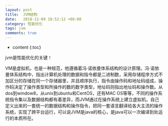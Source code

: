 ```yaml
---
layout: post
title:  JVM结构
date:   2018-12-09 18:52:12 +08:00
category: 性能优化
tags: jvm
comments: true
---
```


* content
{:toc}

jvm是性能优化的关键！












VM是虚拟机，也是一种规范，他遵循着冯·诺依曼体系结构的设计原理。冯·诺依曼体系结构中，指出计算机处理的数据和指令都是二进制数，采用存储程序方式不加区分的存储在同一个存储器里，并且顺序执行，指令由操作码和地址码组成，操作码决定了操作类型和所操作的数的数字类型，地址码则指出地址码和操作数。从dos到window8，从unix到ubuntu和CentOS，还有MAC OS等等，不同的操作系统指令集以及数据结构都有着差异，而JVM通过在操作系统上建立虚拟机，自己定义出来的一套统一的数据结构和操作指令，把同一套语言翻译给各大主流的操作系统，实现了跨平台运行，可以说JVM是java的核心，是java可以一次编译到处运行的本质所在。
